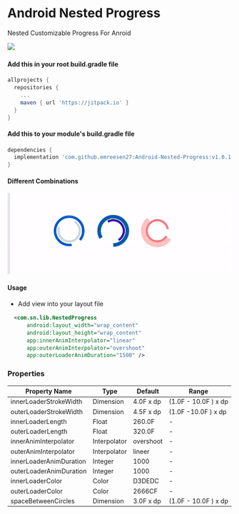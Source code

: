 # Android Nested Progress
Nested Customizable Progress For Anroid

[![](https://jitpack.io/v/emreesen27/Android-Nested-Progress.svg)](https://jitpack.io/#emreesen27/Android-Nested-Progress)

#### Add this in your root build.gradle file
```gradle
allprojects {
  repositories {
    ...
    maven { url 'https://jitpack.io' }
  }
}
```
#### Add this to your module's build.gradle file
```gradle
dependencies {
  implementation 'com.github.emreesen27:Android-Nested-Progress:v1.0.1'
}
```

#### Different Combinations
<img src="https://github.com/emreesen27/Android-Nested-Progress/blob/assets/example.gif?raw=true"/> 

#### Usage
* Add view into your layout file

```xml
  <com.sn.lib.NestedProgress
      android:layout_width="wrap_content"
      android:layout_height="wrap_content"
      app:innerAnimInterpolator="linear"
      app:outerAnimInterpolator="overshoot"
      app:outerLoaderAnimDuration="1500" /> 
```

### Properties

| Property Name | Type          | Default       | Range
| ------------- | ------------- | ------------- | ------------- 
| innerLoaderStrokeWidth | Dimension  | 4.0F x dp | (1.0F - 10.0F ) x dp
| outerLoaderStrokeWidth   | Dimension | 4.5F x dp | (1.0F -10.0F ) x dp
| innerLoaderLength| Float| 260.0F| -
| outerLoaderLength| Float| 320.0F | -
| innerAnimInterpolator| Interpolator| overshoot | -
| outerAnimInterpolator| Interpolator| lineer | -
| innerLoaderAnimDuration| Integer| 1000| -
| outerLoaderAnimDuration| Integer| 1000 | -
| innerLoaderColor| Color| D3DEDC | -
| outerLoaderColor| Color| 2666CF | -
| spaceBetweenCircles| Dimension| 3.0F x dp | (1.0F - 10.0F ) x dp



